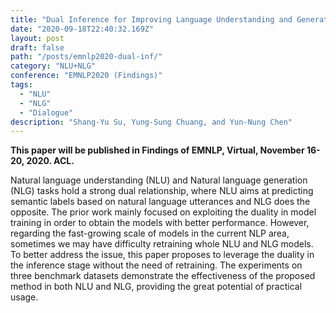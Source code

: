 ```yaml
---
title: "Dual Inference for Improving Language Understanding and Generation"
date: "2020-09-18T22:40:32.169Z"
layout: post
draft: false
path: "/posts/emnlp2020-dual-inf/"
category: "NLU+NLG"
conference: "EMNLP2020 (Findings)"
tags:
  - "NLU"
  - "NLG"
  - "Dialogue"
description: "Shang-Yu Su, Yung-Sung Chuang, and Yun-Nung Chen"
---
```



<b>This paper will be published in Findings of EMNLP, Virtual, November 16-20, 2020. ACL.</b>

Natural language understanding (NLU) and Natural language generation (NLG) tasks hold a strong dual relationship, where NLU aims at predicting semantic labels based on natural language utterances and NLG does the opposite.
The prior work mainly focused on exploiting the duality in model training in order to obtain the models with better performance.
However, regarding the fast-growing scale of models in the current NLP area, sometimes we may have difficulty retraining whole NLU and NLG models.
To better address the issue, this paper proposes to leverage the duality in the inference stage without the need of retraining.
The experiments on three benchmark datasets demonstrate the effectiveness of the proposed method in both NLU and NLG, providing the great potential of practical usage.